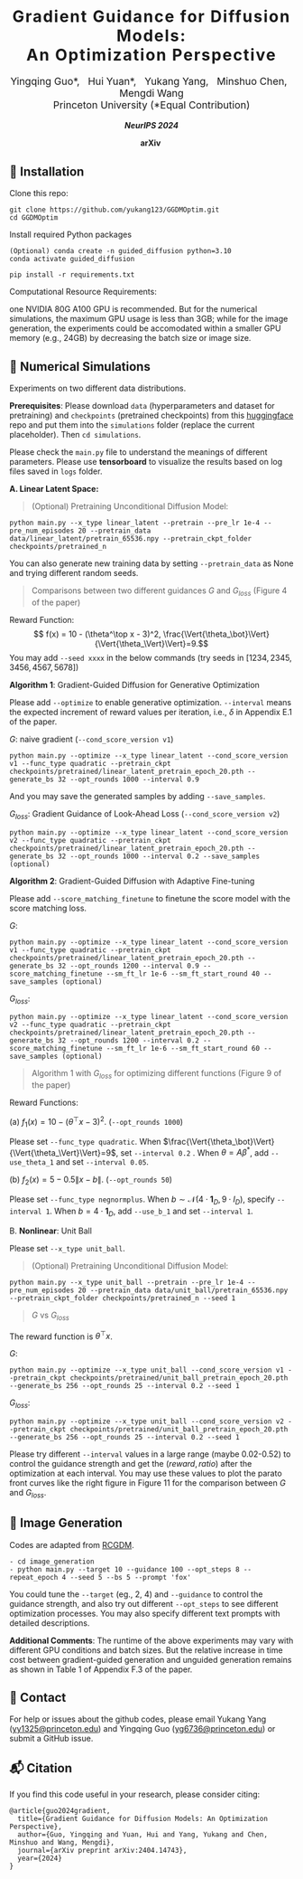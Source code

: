 <h1 align='center' style="text-align:center; font-weight:bold; font-size:2.0em;letter-spacing:2.0px;"> Gradient Guidance for Diffusion Models: </br> An Optimization Perspective </h1>

<p align='center' style="text-align:center;font-size:1.25em;"> 
    Yingqing Guo*, &nbsp; 
    Hui Yuan*, &nbsp; 
    Yukang Yang, &nbsp; 
    <a href="https://minshuochen.github.io/" target="_blank" style="text-decoration: none;">Minshuo Chen</a>, &nbsp; 
    <a href="https://mwang.princeton.edu/" target="_blank" style="text-decoration: none;">Mengdi Wang</a>
    <br/>  
Princeton University (*Equal Contribution)
</p>

<p align='center';>
<b>
<em>NeurIPS 2024</em> <br> 
</b>
</p>


<p align='center' style="text-align:center;font-size:2.5 em;">
<b>
    <a href="https://arxiv.org/abs/2404.14743" target="_blank" style="text-decoration: none;">arXiv</a>&nbsp;
</b>
</p>


## :wrench: Installation
Clone this repo: 
```
git clone https://github.com/yukang123/GGDMOptim.git
cd GGDMOptim
```

Install required Python packages

```
(Optional) conda create -n guided_diffusion python=3.10
conda activate guided_diffusion

pip install -r requirements.txt
```

Computational Resource Requirements: 

one NVIDIA 80G A100 GPU is recommended. But for the numerical simulations, the maximum GPU usage is less than 3GB; while for the image generation, the experiments could be accomodated within a smaller GPU memory (e.g., 24GB) by decreasing the batch size or image size.

## :mag_right: Numerical Simulations
Experiments on two different data distributions.

**Prerequisites**: Please download ```data``` (hyperparameters and dataset for pretraining) and ```checkpoints``` (pretrained checkpoints) from this [huggingface](https://huggingface.co/PDMR/GGDMOptim/tree/main) repo and put them into the ```simulations``` folder (replace the current placeholder). Then
``` cd simulations ```.

Please check the ```main.py``` file to understand the meanings of different parameters. Please use **tensorboard** to visualize the results based on log files saved in ```logs``` folder.

**A. Linear Latent Space:** 
> (Optional) Pretraining Unconditional Diffusion Model: 

```
python main.py --x_type linear_latent --pretrain --pre_lr 1e-4 --pre_num_episodes 20 --pretrain_data data/linear_latent/pretrain_65536.npy --pretrain_ckpt_folder checkpoints/pretrained_n
```
You can also generate new training data by setting ```--pretrain_data``` as None and trying different random seeds.

> Comparisons between two different guidances $G$ and $G_{loss}$ (Figure 4 of the paper)

Reward Function: $$ f(x) = 10 - (\theta^\top x - 3)^2, \frac{\Vert{\theta_\bot}\Vert}{\Vert{\theta_\Vert}\Vert}=9.$$ You may add ```--seed xxxx``` in the below commands (try seeds in $[1234, 2345,3456,4567,5678]$)

**Algorithm 1**: Gradient-Guided Diffusion for Generative Optimization


Please add ```--optimize``` to enable generative optimization. ```--interval``` means the expected increment of reward values per iteration, i.e., $\delta$ in Appendix E.1 of the paper.

$G$: naive gradient (```--cond_score_version v1```)
```
python main.py --optimize --x_type linear_latent --cond_score_version v1 --func_type quadratic --pretrain_ckpt checkpoints/pretrained/linear_latent_pretrain_epoch_20.pth --generate_bs 32 --opt_rounds 1000 --interval 0.9 
```
And you may save the generated samples by adding ```--save_samples```. 

$G_{loss}$: Gradient Guidance of Look-Ahead Loss (```--cond_score_version v2```)
```
python main.py --optimize --x_type linear_latent --cond_score_version v2 --func_type quadratic --pretrain_ckpt checkpoints/pretrained/linear_latent_pretrain_epoch_20.pth --generate_bs 32 --opt_rounds 1000 --interval 0.2 --save_samples (optional)
```

**Algorithm 2**: Gradient-Guided Diffusion with Adaptive Fine-tuning

Please add ```--score_matching_finetune``` to finetune the score model with the score matching loss.

$G$:
```
python main.py --optimize --x_type linear_latent --cond_score_version v1 --func_type quadratic --pretrain_ckpt checkpoints/pretrained/linear_latent_pretrain_epoch_20.pth --generate_bs 32 --opt_rounds 1200 --interval 0.9 --score_matching_finetune --sm_ft_lr 1e-6 --sm_ft_start_round 40 --save_samples (optional)
```

$G_{loss}$:
```
python main.py --optimize --x_type linear_latent --cond_score_version v2 --func_type quadratic --pretrain_ckpt checkpoints/pretrained/linear_latent_pretrain_epoch_20.pth --generate_bs 32 --opt_rounds 1200 --interval 0.2 --score_matching_finetune --sm_ft_lr 1e-6 --sm_ft_start_round 60 --save_samples (optional)
```

> Algorithm 1 with $G_{loss}$ for optimizing different functions (Figure 9 of the paper)

Reward Functions:

(a) $f_1(x) = 10 - (\theta^\top x - 3)^2$.  (```--opt_rounds 1000```)

Please set ```--func_type quadratic```. When $\frac{\Vert{\theta_\bot}\Vert}{\Vert{\theta_\Vert}\Vert}=9$, set ```--interval 0.2``` . When $\theta=A\beta^*$, add ```--use_theta_1``` and set ```--interval 0.05```. 

(b) $f_2(x)= 5 - 0.5 \lVert x - b \rVert.$  (```--opt_rounds 50```)

Please set ```--func_type negnormplus```. When $b \sim \mathcal{N}(4 \cdot \mathbf{1}_{D}, 9 \cdot I_D)$, specify ```--interval 1```. When $b =4 \cdot \mathbf{1}_{D}$, add ```--use_b_1``` and set ```--interval 1```. 


B. **Nonlinear**: Unit Ball

Please set ```--x_type unit_ball```.

> (Optional) Pretraining Unconditional Diffusion Model: 

```
python main.py --x_type unit_ball --pretrain --pre_lr 1e-4 --pre_num_episodes 20 --pretrain_data data/unit_ball/pretrain_65536.npy --pretrain_ckpt_folder checkpoints/pretrained_n --seed 1
```

> $G$ vs $G_{loss}$

The reward function is $\theta^\top x$. 

$G$:
```
python main.py --optimize --x_type unit_ball --cond_score_version v1 --pretrain_ckpt checkpoints/pretrained/unit_ball_pretrain_epoch_20.pth --generate_bs 256 --opt_rounds 25 --interval 0.2 --seed 1
```

$G_{loss}$:
```
python main.py --optimize --x_type unit_ball --cond_score_version v2 --pretrain_ckpt checkpoints/pretrained/unit_ball_pretrain_epoch_20.pth --generate_bs 256 --opt_rounds 25 --interval 0.2 --seed 1
```

Please try different ```--interval``` values in a large range (maybe 0.02-0.52) to control the guidance strength and get the $(reward, ratio)$ after the optimization at each interval. You may use these values to plot the parato front curves like the right figure in Figure 11 for the comparison between $G$ and $G_{loss}$. 

<!-- $$
beta in G_loss
\beta_{\gamma}(t,g) := \frac{\alpha^2(t)/2}{\alpha^2(t) \sigma^2 + h(t)v_{\gamma}(t)\left| \nabla_{x_t}\left(g^\top \hat{x}_0\right)\right|^2}
$$

$$
\hat{X}_0 = \frac{1}{\alpha(t)}\left(x_t + h(t){s}_{\theta}(x_t, t) \right)
$$ -->


## :mag_right: Image Generation
Codes are adapted from [RCGDM](https://github.com/Kaffaljidhmah2/RCGDM.git). 

```
- cd image_generation
- python main.py --target 10 --guidance 100 --opt_steps 8 --repeat_epoch 4 --seed 5 --bs 5 --prompt 'fox' 
```

You could tune the ```--target``` (eg., 2, 4) and ```--guidance``` to control the guidance strength, and also try out different ```--opt_steps``` to see different optimization processes. You may also specify different text prompts with detailed descriptions.

**Additional Comments**: The runtime of the above experiments may vary with different GPU conditions and batch sizes. But the relative increase in time cost between gradient-guided generation and unguided generation remains as shown in Table 1 of Appendix F.3 of the paper.


## :e-mail: Contact

For help or issues about the github codes, please email Yukang Yang (yy1325@princeton.edu) and Yingqing Guo (yg6736@princeton.edu) or submit a GitHub issue.


## :mailbox_with_mail: Citation
If you find this code useful in your research, please consider citing:
```
@article{guo2024gradient,
  title={Gradient Guidance for Diffusion Models: An Optimization Perspective},
  author={Guo, Yingqing and Yuan, Hui and Yang, Yukang and Chen, Minshuo and Wang, Mengdi},
  journal={arXiv preprint arXiv:2404.14743},
  year={2024}
}

```